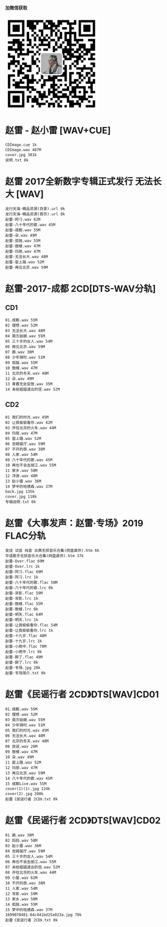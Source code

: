 #### 加微信获取
![扫码加微信](w.png)
# 赵雷 - 赵小雷 [WAV+CUE]
    CDImage.cue 1k
    CDImage.wav 487M
    cover.jpg 381k
    说明.txt 0k
# 赵雷 2017全新数字专辑正式发行 无法长大 [WAV]
    龙行天海-精品资源(目录).url 0k
    龙行天海-精品资源(首页).url 0k
    赵雷-阿刁.wav 62M
    赵雷-八十年代的歌.wav 45M
    赵雷-成都.wav 55M
    赵雷-朵.wav 49M
    赵雷-孤独.wav 55M
    赵雷-鼓楼.wav 47M
    赵雷-玛丽.wav 47M
    赵雷-无法长大.wav 48M
    赵雷-窑上路.wav 52M
    赵雷-再见北京.wav 59M
# 赵雷-2017-成都 2CD[DTS-WAV分轨]
## CD1
    01.成都.wav 55M
    02 理想.wav 52M
    03 无法长大.wav 48M
    04 南方姑娘.wav 55M
    05 三十岁的女人.wav 54M
    06 再见北京.wav 59M
    07 画.wav 38M
    08 少年锦时.wav 51M
    09 孤独.wav 55M
    10 鼓楼.wav 47M
    11 北京的冬天.wav 48M
    12 朵.wav 49M
    13 青春无处安放.wav 35M
    14 未给姐姐递出的信.wav 52M
## CD2
    01 我们的时光.wav 45M
    02 让我偷偷看你.wav 42M
    03 开往北京的火车.wav 44M
    04 玛丽.wav 47M
    05 窑上路.wav 52M
    06 吉姆餐厅.wav 59M
    07 不开的唇.wav 38M
    08 人家.wav 54M
    09 八十年代的歌.wav 45M
    10 再也不会去丽江.wav 55M
    11 家乡.wav 50M
    12 浮游.wav 48M
    13 赵小雷.wav 36M
    14 梦中的哈德森.wav 37M
    back.jpg 135k
    cover.jpg 118k
    专辑说明.txt 0k
# 赵雷《大事发声：赵雷·专场》2019 FLAC分轨
    发烧 试音 纯音 古典无损音乐合集(网盘直供).htm 6k
    华语歌手无损音乐大合集(网盘直供).htm 37k
    赵雷-Over.flac 69M
    赵雷-Over.lrc 1k
    赵雷-阿刁.flac 69M
    赵雷-阿刁.lrc 1k
    赵雷-八十年代的歌.flac 50M
    赵雷-八十年代的歌.lrc 0k
    赵雷-背影.flac 59M
    赵雷-背影.lrc 1k
    赵雷-鼓楼.flac 55M
    赵雷-鼓楼.lrc 0k
    赵雷-明天.flac 64M
    赵雷-明天.lrc 1k
    赵雷-让我偷偷看你.flac 54M
    赵雷-让我偷偷看你.lrc 1k
    赵雷-十九岁.flac 48M
    赵雷-十九岁.lrc 1k
    赵雷-小雨中.flac 70M
    赵雷-小雨中.lrc 0k
    赵雷-醉了.flac 49M
    赵雷-醉了.lrc 0k
    赵雷·专场.jpg 20k
    赵雷·专场简介.txt 0k
# 赵雷《民谣行者 2CD》DTS[WAV]CD01
    01.成都.wav 55M
    02 理想.wav 52M
    03 南方姑娘.wav 55M
    04 少年锦时.wav 51M
    05 我们的时光.wav 45M
    06 无法长大.wav 48M
    07 北京的冬天.wav 48M
    08 民谣.wav 26M
    09 鼓楼.wav 47M
    10 朵.wav 49M
    11 窑上路.wav 52M
    12 玛丽.wav 47M
    13 再见北京.wav 59M
    14 八十年代的歌.wav 45M
    15 成都Live.wav 55M
    cover(1)(1).jpg 124k
    cover(2).jpg 208k
    赵雷《民谣行者 2CD》.txt 0k
# 赵雷《民谣行者 2CD》DTS[WAV]CD02
    01 画.wav 38M
    02 妈妈.wav 58M
    03 赵小雷.wav 36M
    04 吉姆餐厅.wav 59M
    05 三十岁的女人.wav 54M
    06 再也不会去丽江.wav 55M
    07 未给姐姐递出的信.wav 52M
    08 开往北京的火车.wav 44M
    09 小屋.wav 62M
    10 不开的唇.wav 38M
    11 人家.wav 54M
    12 背影.wav 59M
    13 家乡.wav 50M
    14 孤独.wav 55M
    15 梦中的哈德森.wav 37M
    1699070401-04c441bd25a023a.jpg 70k
    赵雷《民谣行者 2CD》.txt 0k
